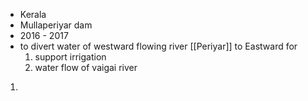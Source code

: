 - Kerala
- Mullaperiyar dam
- 2016 - 2017
- to divert water of westward flowing river [[Periyar]] to Eastward for 
	1. support irrigation 
	2. water flow of vaigai river
1. 